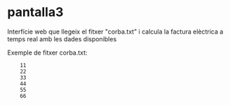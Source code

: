 # pantalla3

Interfície web que llegeix el fitxer "corba.txt" i calcula la factura elèctrica a temps real amb les dades disponibles

Exemple de fitxer corba.txt:

```
	11
	22
	33
	44
	55
	66
```
